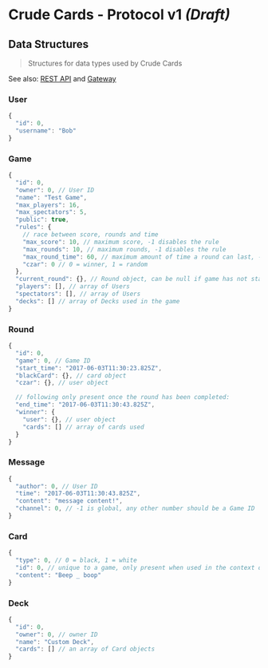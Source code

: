 # Crude Cards - Protocol v1 _(Draft)_
## Data Structures
> Structures for data types used by Crude Cards

See also: [REST API](rest.md) and [Gateway](gateway.md)

### User
```js
{
  "id": 0,
  "username": "Bob"
}
```

### Game
```js
{
  "id": 0,
  "owner": 0, // User ID
  "name": "Test Game",
  "max_players": 16,
  "max_spectators": 5,
  "public": true,
  "rules": {
    // race between score, rounds and time
    "max_score": 10, // maximum score, -1 disables the rule
    "max_rounds": 10, // maximum rounds, -1 disables the rule
    "max_round_time": 60, // maximum amount of time a round can last, -1 disables the rule
    "czar": 0 // 0 = winner, 1 = random
  },
  "current_round": {}, // Round object, can be null if game has not started
  "players": [], // array of Users
  "spectators": [], // array of Users
  "decks": [] // array of Decks used in the game
}
```

### Round
```js
{
  "id": 0,
  "game": 0, // Game ID
  "start_time": "2017-06-03T11:30:23.825Z",
  "blackCard": {}, // card object
  "czar": {}, // user object

  // following only present once the round has been completed:
  "end_time": "2017-06-03T11:30:43.825Z",
  "winner": {
    "user": {}, // user object
    "cards": [] // array of cards used
  }
}
```

### Message
```js
{
  "author": 0, // User ID
  "time": "2017-06-03T11:30:43.825Z",
  "content": "message content!",
  "channel": 0, // -1 is global, any other number should be a Game ID
}
```

### Card
```js
{
  "type": 0, // 0 = black, 1 = white
  "id": 0, // unique to a game, only present when used in the context of a game
  "content": "Beep _ boop"
}
```

### Deck
```js
{
  "id": 0,
  "owner": 0, // owner ID
  "name": "Custom Deck",
  "cards": [] // an array of Card objects
}
```